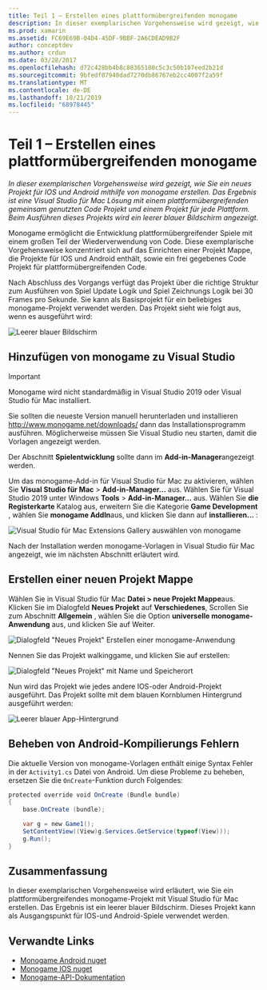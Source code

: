 ```yaml
---
title: Teil 1 – Erstellen eines plattformübergreifenden monogame
description: In dieser exemplarischen Vorgehensweise wird gezeigt, wie Sie ein neues Projekt für IOS und Android mithilfe von monogame erstellen. Das Ergebnis ist eine Visual Studio für Mac Lösung mit einem plattformübergreifenden gemeinsam genutzten Code Projekt und einem Projekt für jede Plattform. Bei der Ausführung dieses Projekts wird ein leerer blauer Bildschirm angezeigt.
ms.prod: xamarin
ms.assetid: FC69E69B-04D4-45DF-9BBF-2A6CDEAD9B2F
author: conceptdev
ms.author: crdun
ms.date: 03/28/2017
ms.openlocfilehash: d72c428bb4b8c88365180c5c3c50b107eed2b21d
ms.sourcegitcommit: 9bfedf07940dad7270db86767eb2cc4007f2a59f
ms.translationtype: MT
ms.contentlocale: de-DE
ms.lasthandoff: 10/21/2019
ms.locfileid: "68978445"
---
```

# <a name="part-1--creating-a-cross-platform-monogame"></a>Teil 1 – Erstellen eines plattformübergreifenden monogame

_In dieser exemplarischen Vorgehensweise wird gezeigt, wie Sie ein neues Projekt für IOS und Android mithilfe von monogame erstellen. Das Ergebnis ist eine Visual Studio für Mac Lösung mit einem plattformübergreifenden gemeinsam genutzten Code Projekt und einem Projekt für jede Plattform. Beim Ausführen dieses Projekts wird ein leerer blauer Bildschirm angezeigt._

Monogame ermöglicht die Entwicklung plattformübergreifender Spiele mit einem großen Teil der Wiederverwendung von Code. Diese exemplarische Vorgehensweise konzentriert sich auf das Einrichten einer Projekt Mappe, die Projekte für IOS und Android enthält, sowie ein frei gegebenes Code Projekt für plattformübergreifenden Code.

Nach Abschluss des Vorgangs verfügt das Projekt über die richtige Struktur zum Ausführen von Spiel Update Logik und Spiel Zeichnungs Logik bei 30 Frames pro Sekunde. Sie kann als Basisprojekt für ein beliebiges monogame-Projekt verwendet werden. Das Projekt sieht wie folgt aus, wenn es ausgeführt wird:

![Leerer blauer Bildschirm](part1-images/image1.png)

## <a name="adding-monogame-to-visual-studio"></a>Hinzufügen von monogame zu Visual Studio

> [!IMPORTANT]
> Monogame wird nicht standardmäßig in Visual Studio 2019 oder Visual Studio für Mac installiert.
>
> Sie sollten die neueste Version manuell herunterladen und installieren http://www.monogame.net/downloads/ dann das Installationsprogramm ausführen. Möglicherweise müssen Sie Visual Studio neu starten, damit die Vorlagen angezeigt werden.
>
> Der Abschnitt **Spielentwicklung** sollte dann im **Add-in-Manager**angezeigt werden.

Um das monogame-Add-in für Visual Studio für Mac zu aktivieren, wählen Sie **Visual Studio für Mac**  > **Add-in-Manager...** aus. Wählen Sie für Visual Studio 2019 unter Windows **Tools**  > **Add-in-Manager...** aus. Wählen Sie **die Registerkarte** Katalog aus, erweitern Sie die Kategorie **Game Development** , wählen Sie **monogame AddIn**aus, und klicken Sie dann auf **installieren...** :

![Visual Studio für Mac Extensions Gallery auswählen von monogame](part1-images/image2.png)

Nach der Installation werden monogame-Vorlagen in Visual Studio für Mac angezeigt, wie im nächsten Abschnitt erläutert wird.

## <a name="creating-a-new-solution"></a>Erstellen einer neuen Projekt Mappe

Wählen Sie in Visual Studio für Mac **Datei > neue Projekt Mappe**aus. Klicken Sie im Dialogfeld **Neues Projekt** auf **Verschiedenes**, Scrollen Sie zum Abschnitt **Allgemein** , wählen Sie die Option **universelle monogame-Anwendung** aus, und klicken Sie auf Weiter.

![Dialogfeld "Neues Projekt" Erstellen einer monogame-Anwendung](part1-images/image3.png)

Nennen Sie das Projekt walkinggame, und klicken Sie auf erstellen:

![Dialogfeld "Neues Projekt" mit Name und Speicherort](part1-images/image4.png)

Nun wird das Projekt wie jedes andere IOS-oder Android-Projekt ausgeführt. Das Projekt sollte mit dem blauen Kornblumen Hintergrund ausgeführt werden:

![Leerer blauer App-Hintergrund](part1-images/image5.png)

## <a name="fixing-android-compile-errors"></a>Beheben von Android-Kompilierungs Fehlern

Die aktuelle Version von monogame-Vorlagen enthält einige Syntax Fehler in der `Activity1.cs` Datei von Android. Um diese Probleme zu beheben, ersetzen Sie die `OnCreate`-Funktion durch Folgendes:

```csharp
protected override void OnCreate (Bundle bundle)
{
    base.OnCreate (bundle);

    var g = new Game1();
    SetContentView((View)g.Services.GetService(typeof(View)));
    g.Run();
}
```

## <a name="summary"></a>Zusammenfassung

In dieser exemplarischen Vorgehensweise wird erläutert, wie Sie ein plattformübergreifendes monogame-Projekt mit Visual Studio für Mac erstellen. Das Ergebnis ist ein leerer blauer Bildschirm. Dieses Projekt kann als Ausgangspunkt für IOS-und Android-Spiele verwendet werden.

## <a name="related-links"></a>Verwandte Links

- [Monogame Android nuget](https://www.nuget.org/packages/MonoGame.Framework.Android/)
- [Monogame IOS nuget](https://www.nuget.org/packages/MonoGame.Framework.iOS/)
- [Monogame-API-Dokumentation](http://www.monogame.net/documentation/?page=main)
